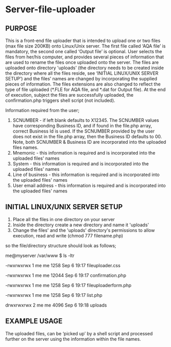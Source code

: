 # Server-file-uploader
PURPOSE
-----------------------------------------
This is a front-end file uploader that is intended to upload one or two files (max file size 200KB) onto Linux/Unix server. The first file called ‘AQA file’ is mandatory, the second one called ‘Output file’ is optional. 
User selects the files from her/his computer, and provides several pieces of information that are used to rename the files once uploaded onto the server.
The files are uploaded onto directory 'uploads' (the directory needs to be created inside the directory where all the files reside, see ‘INITIAL LINUX/UNIX SERVER SETUP’) and the files’ names are changed by incorporating the supplied pieces of information. The files extensions are also changed to reflect the type of file uploaded (*.FLE for AQA file, and *.dat for Output file).
At the end of execution, subject the files are successfully uploaded, the confirmation.php triggers shell script (not included).

Information required from the user;
1) SCNUMBER - if left blank defaults to X12345. The SCNUMBER values have corresponding Business ID, and if found in the file.php array, correct Business Id is used. If the SCNUMBER provided by the user does not exist in the file.php array, then the Business ID defaults to 00. Note, both SCNUMBER & Business ID are incorporated into the uploaded files names.
2) Mnemonic - this information is required and is incorporated into the uploaded files' names
3) System - this information is required and is incorporated into the uploaded files' names 
4) Line of business - this information is required and is incorporated into the uploaded files' names
5) User email address - this information is required and is incorporated into the uploaded files' names

INITIAL LINUX/UNIX SERVER SETUP
-----------------------------------------
1) Place all the files in one directory on your server
2) Inside the directory create a new directory and name it 'uploads'
3) Change the files' and the 'uploads' directory's  permissions to allow execution, read and write (chmod 777 filename.php)

so the file/directory structure should look as follows;

me@myserver /var/www $ ls -ltr

-rwxrwxrwx 1 me me 1258 Sep  6 19:17  fileuploader.css

-rwxrwxrwx 1 me me 12044 Sep  6 19:17 confirmation.php

-rwxrwxrwx 1 me me 1258 Sep  6 19:17 fileuploaderform.php

-rwxrwxrwx 1 me me 1258 Sep  6 19:17 list.php

drwxrwxrwx 2 me me 4096 Sep  6 19:18 uploads

EXAMPLE USAGE
-----------------------------------------
The uploaded files, can be ‘picked up’ by a shell script and processed further on the server using the information within the file names.
